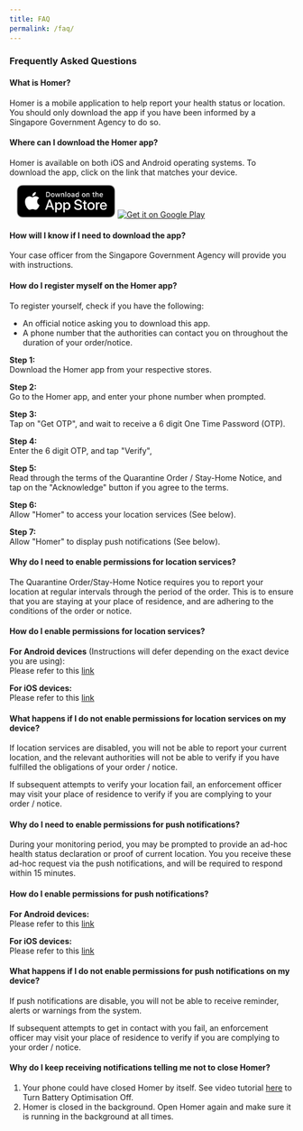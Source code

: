 ```yaml
---
title: FAQ
permalink: /faq/
---
```


### **Frequently Asked Questions**

#### What is Homer?

Homer is a mobile application to help report your health status or location. You should only download the app if you have been informed by a Singapore Government Agency to do so.

#### Where can I download the Homer app?

Homer is available on both iOS and Android operating systems. To download the app, click on the link that matches your device.

<a href='https://apps.apple.com/us/app/homer-shn-qo/id1506388041'><img alt='Get it on the App Store' style='margin-left: 13px; width:175px' src='/images/download_apple.svg'></a>
<a href='https://play.google.com/store/apps/details?id=sg.gov.homer&hl=en_SG'><img alt='Get it on Google Play' style='margin-left: 0px; width:200px' src='https://play.google.com/intl/en_us/badges/static/images/badges/en_badge_web_generic.png'/></a>

#### How will I know if I need to download the app?

Your case officer from the Singapore Government Agency will provide you with instructions.

#### How do I register myself on the Homer app?

To register yourself, check if you have the following:

- An official notice asking you to download this app.
- A phone number that the authorities can contact you on throughout the duration of your order/notice.

**Step 1:**<br>Download the Homer app from your respective stores.

**Step 2:**<br>Go to the Homer app, and enter your phone number when prompted.

**Step 3:**<br>Tap on "Get OTP", and wait to receive a 6 digit One Time Password (OTP).

**Step 4:**<br>Enter the 6 digit OTP, and tap "Verify",

**Step 5:**<br>Read through the terms of the Quarantine Order / Stay-Home Notice, and tap on the "Acknowledge" button if you agree to the terms.

**Step 6:**<br>Allow "Homer" to access your location services (See below).

**Step 7:**<br>Allow "Homer" to display push notifications (See below).

#### Why do I need to enable permissions for location services?

The Quarantine Order/Stay-Home Notice requires you to report your location at regular intervals through the period of the order. 
This is to ensure that you are staying at your place of residence, and are adhering to the conditions of the order or notice.

#### How do I enable permissions for location services?

**For Android devices** (Instructions will defer depending on the exact device you are using):<br />
Please refer to this [link](https://support.google.com/accounts/answer/3467281?hl=en)

**For iOS devices:**<br />
Please refer to this [link](https://support.apple.com/en-us/HT201925)

#### What happens if I do not enable permissions for location services on my device?

If location services are disabled, you will not be able to report your current location, and the relevant authorities will not be able to verify if you have fulfilled the obligations of your order / notice.

If subsequent attempts to verify your location fail, an enforcement officer may visit your place of residence to verify if you are complying to your order / notice.

#### Why do I need to enable permissions for push notifications?

During your monitoring period, you may be prompted to provide an ad-hoc health status declaration or proof of current location. You you receive these ad-hoc request via the push notifications, and will be required to respond within 15 minutes.

#### How do I enable permissions for push notifications?

**For Android devices:**<br />Please refer to this [link](https://support.google.com/android/answer/9079661?hl=en)

**For iOS devices:**<br />Please refer to this [link](https://support.apple.com/en-us/HT207092)

#### What happens if I do not enable permissions for push notifications on my device?

If push notifications are disable, you will not be able to receive reminder, alerts or warnings from the system.

If subsequent attempts to get in contact with you fail, an enforcement officer may visit your place of residence to verify if you are complying to your order / notice.

#### Why do I keep receiving notifications telling me not to close Homer?

1. Your phone could have closed Homer by itself. See video tutorial [here](/device-tutorial) to Turn Battery Optimisation Off.
2. Homer is closed in the background. Open Homer again and make sure it is running in the background at all times.